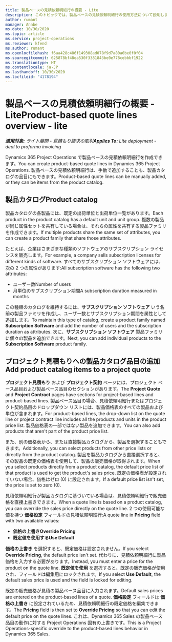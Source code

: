 ```yaml
---
title: 製品ベースの見積依頼明細行の概要 - Lite
description: このトピックでは、製品ベースの見積依頼明細行の使用方法について説明します。
author: rumant
manager: Annbe
ms.date: 10/30/2020
ms.topic: article
ms.service: project-operations
ms.reviewer: kfend
ms.author: rumant
ms.openlocfilehash: f6aa428c486f149308ad078f9d7a80a0be0f0f04
ms.sourcegitcommit: 625878bf48ea530f3381843be0e778cebbbf1922
ms.translationtype: HT
ms.contentlocale: ja-JP
ms.lasthandoff: 10/30/2020
ms.locfileid: "4178194"
---
```

# <a name="product-based-quote-lines-overview---lite"></a><span data-ttu-id="ba15f-103">製品ベースの見積依頼明細行の概要 - Lite</span><span class="sxs-lookup"><span data-stu-id="ba15f-103">Product-based quote lines overview - lite</span></span>

<span data-ttu-id="ba15f-104">_**適用対象:** ライト展開 - 見積もり請求の取引_</span><span class="sxs-lookup"><span data-stu-id="ba15f-104">_**Applies To:** Lite deployment - deal to proforma invoicing_</span></span>

<span data-ttu-id="ba15f-105">Dynamics 365 Project Operations で製品ベースの見積依頼明細行を作成できます。</span><span class="sxs-lookup"><span data-stu-id="ba15f-105">You can create product-based quote lines in Dynamics 365 Project Operations.</span></span> <span data-ttu-id="ba15f-106">製品ベースの見積依頼明細行は、手動で追加することも、製品カタログの品目にもできます。</span><span class="sxs-lookup"><span data-stu-id="ba15f-106">Product-based quote lines can be manually added, or they can be items from the product catalog.</span></span>

## <a name="product-catalog"></a><span data-ttu-id="ba15f-107">製品カタログ</span><span class="sxs-lookup"><span data-stu-id="ba15f-107">Product catalog</span></span>

<span data-ttu-id="ba15f-108">製品カタログの各製品には、既定の出荷単位と出荷単位一覧があります。</span><span class="sxs-lookup"><span data-stu-id="ba15f-108">Each product in the product catalog has a default unit and unit group.</span></span> <span data-ttu-id="ba15f-109">複数の製品が同じ属性セットを共有している場合は、それらの属性を共有する製品ファミリを作成できます。</span><span class="sxs-lookup"><span data-stu-id="ba15f-109">If multiple products share the same set of attributes, you can create a product family that share those attributes.</span></span> 

<span data-ttu-id="ba15f-110">たとえば、企業はさまざまな種類のソフトウェアのサブスクリプション ライセンスを販売します。</span><span class="sxs-lookup"><span data-stu-id="ba15f-110">For example, a company sells subscription licenses for different kinds of software.</span></span> <span data-ttu-id="ba15f-111">すべてのサブスクリプション ソフトウェアには、次の 2 つの属性があります:</span><span class="sxs-lookup"><span data-stu-id="ba15f-111">All subscription software has the following two attributes:</span></span>

- <span data-ttu-id="ba15f-112">ユーザー数</span><span class="sxs-lookup"><span data-stu-id="ba15f-112">Number of users</span></span>
- <span data-ttu-id="ba15f-113">月単位のサブスクリプション期間</span><span class="sxs-lookup"><span data-stu-id="ba15f-113">A subscription duration measured in months</span></span>

<span data-ttu-id="ba15f-114">この種類のカタログを維持するには、**サブスクリプション ソフトウェア** いう名前の製品ファミリを作成し、ユーザー数とサブスクリプション期間を属性として追加します。</span><span class="sxs-lookup"><span data-stu-id="ba15f-114">To maintain this type of catalog, create a product family named **Subscription Software** and add the number of users and the subscription duration as attributes.</span></span> <span data-ttu-id="ba15f-115">次に、**サブスクリプション ソフトウェア** 製品ファミリに個々の製品を追加できます。</span><span class="sxs-lookup"><span data-stu-id="ba15f-115">Next, you can add individual products to the **Subscription Software** product family.</span></span>

## <a name="add-product-catalog-items-to-a-project-quote"></a><span data-ttu-id="ba15f-116">プロジェクト見積もりへの製品カタログ品目の追加</span><span class="sxs-lookup"><span data-stu-id="ba15f-116">Add product catalog items to a project quote</span></span>

<span data-ttu-id="ba15f-117">**プロジェクト見積もり** および **プロジェクト契約** ページには、プロジェクト ベース品目および製品ベース品目のセクションがあります。</span><span class="sxs-lookup"><span data-stu-id="ba15f-117">The **Project Quote** and **Project Contract** pages have sections for project-based lines and product-based lines.</span></span> <span data-ttu-id="ba15f-118">製品ベース品目の場合、見積依頼明細行またはプロジェクト契約品目のドロップダウン リストには、製品価格表のすべての製品および単位が含まれます。</span><span class="sxs-lookup"><span data-stu-id="ba15f-118">For product-based lines, the drop-down list on the quote line or project contract line includes all the products and units in the product price list.</span></span> <span data-ttu-id="ba15f-119">製品価格表の一部ではない製品を追加できます。</span><span class="sxs-lookup"><span data-stu-id="ba15f-119">You can also add products that aren't part of the product price list.</span></span>

<span data-ttu-id="ba15f-120">また、別の価格表から、または直接製品カタログから、製品を選択することもできます。</span><span class="sxs-lookup"><span data-stu-id="ba15f-120">Additionally, you can select products from other price lists or directly from the product catalog.</span></span> <span data-ttu-id="ba15f-121">製品を製品カタログから直接選択すると、その製品の既定の価格表を使用して、製品の販売価格が取得されます。</span><span class="sxs-lookup"><span data-stu-id="ba15f-121">When you select products directly from a product catalog, the default price list of that product is used to get the product's sales price.</span></span> <span data-ttu-id="ba15f-122">既定の価格表が設定されていない場合、価格はゼロ (0) に設定されます。</span><span class="sxs-lookup"><span data-stu-id="ba15f-122">If a default price list isn't set, the price is set to zero (0).</span></span>

<span data-ttu-id="ba15f-123">見積依頼明細行が製品カタログに基づいている場合は、見積依頼明細行で販売価格を直接上書きできます。</span><span class="sxs-lookup"><span data-stu-id="ba15f-123">When a quote line is based on a product catalog, you can override the sales price directly on the quote line.</span></span> <span data-ttu-id="ba15f-124">2 つの使用可能な値を持つ **価格設定** フィールドの見積依頼明細行:</span><span class="sxs-lookup"><span data-stu-id="ba15f-124">A quote line in **Pricing** field with two available values:</span></span>

- <span data-ttu-id="ba15f-125">**価格の上書き**</span><span class="sxs-lookup"><span data-stu-id="ba15f-125">**Override Pricing**</span></span>
- <span data-ttu-id="ba15f-126">**既定値を使用する**</span><span class="sxs-lookup"><span data-stu-id="ba15f-126">**Use Default**</span></span>

<span data-ttu-id="ba15f-127">**価格の上書き** を選択すると、既定価格は設定されません。</span><span class="sxs-lookup"><span data-stu-id="ba15f-127">If you select **Override Pricing**, the default price isn't set.</span></span> <span data-ttu-id="ba15f-128">代わりに、見積依頼明細行に製品価格を入力する必要があります。</span><span class="sxs-lookup"><span data-stu-id="ba15f-128">Instead, you must enter a price for the product on the quote line.</span></span> <span data-ttu-id="ba15f-129">**既定値を使用** を選択すると、既定の販売価格が使用され、フィールドは編集用にロックされます。</span><span class="sxs-lookup"><span data-stu-id="ba15f-129">If you select **Use Default**, the default sales price is used and the field is locked for editing.</span></span>

<span data-ttu-id="ba15f-130">既定の販売価格が見積の製品ベース品目に入力されます。</span><span class="sxs-lookup"><span data-stu-id="ba15f-130">Default sales prices are entered on the product-based lines of a quote.</span></span> <span data-ttu-id="ba15f-131">**価格設定** フィールドは **価格の上書き** に設定されているため、見積依頼明細行の既定価格を編集できます。</span><span class="sxs-lookup"><span data-stu-id="ba15f-131">The **Pricing** field is then set to **Override Pricing** so that you can edit the default price on the quote lines.</span></span> <span data-ttu-id="ba15f-132">これは、Dynamics 365 Sales の製品ベース品目の動作に対する Project Operations 固有の上書きです。</span><span class="sxs-lookup"><span data-stu-id="ba15f-132">This is a Project Operations-specific override to the product-based lines behavior in Dynamics 365 Sales.</span></span>
